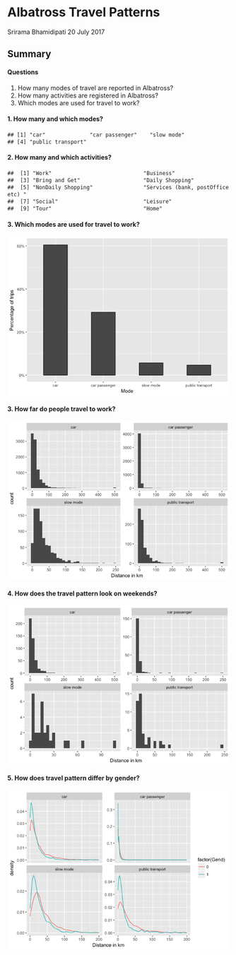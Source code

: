 Albatross Travel Patterns
================
Srirama Bhamidipati
20 July 2017

Summary
-------

#### Questions

1.  How many modes of travel are reported in Albatross?
2.  How many activities are registered in Albatross?
3.  Which modes are used for travel to work?

#### 1. How many and which modes?

    ## [1] "car"              "car passenger"    "slow mode"       
    ## [4] "public transport"

#### 2. How many and which activities?

    ##  [1] "Work"                             "Business"                        
    ##  [3] "Bring and Get"                    "Daily Shopping"                  
    ##  [5] "NonDaily Shopping"                "Services (bank, postOffice etc) "
    ##  [7] "Social"                           "Leisure"                         
    ##  [9] "Tour"                             "Home"

#### 3. Which modes are used for travel to work?

![](AlbatrossReport_files/figure-markdown_github-ascii_identifiers/unnamed-chunk-4-1.png)

#### 3. How far do people travel to work?

![](AlbatrossReport_files/figure-markdown_github-ascii_identifiers/unnamed-chunk-6-1.png)

#### 4. How does the travel pattern look on weekends?

![](AlbatrossReport_files/figure-markdown_github-ascii_identifiers/unnamed-chunk-7-1.png)

#### 5. How does travel pattern differ by gender?

![](AlbatrossReport_files/figure-markdown_github-ascii_identifiers/unnamed-chunk-8-1.png)
